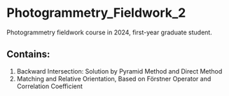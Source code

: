 # Photogrammetry_Fieldwork_2
Photogrammetry fieldwork course in 2024, first-year graduate student.
## Contains:
1. Backward Intersection: Solution by Pyramid Method and Direct Method
2. Matching and Relative Orientation, Based on Förstner Operator and Correlation Coefficient
